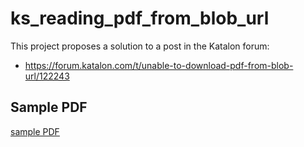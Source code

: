# ks_reading_pdf_from_blob_url

This project proposes a solution to a post in the Katalon forum:

- https://forum.katalon.com/t/unable-to-download-pdf-from-blob-url/122243

## Sample PDF

[sample PDF](https://kazurayam.github.io/ks_reading_pdf_from_blob_url/nisa_guidebook_202307.pdf)
